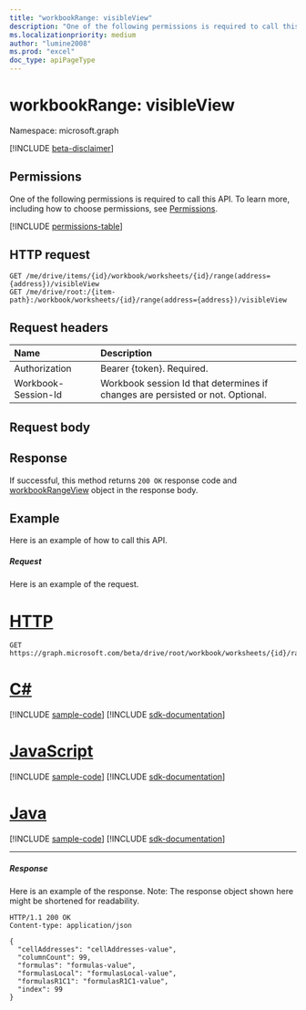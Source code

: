 ```yaml
---
title: "workbookRange: visibleView"
description: "One of the following permissions is required to call this API. To learn more, including how to choose permissions, see Permissions."
ms.localizationpriority: medium
author: "lumine2008"
ms.prod: "excel"
doc_type: apiPageType
---
```


# workbookRange: visibleView

Namespace: microsoft.graph

[!INCLUDE [beta-disclaimer](../../includes/beta-disclaimer.md)]

## Permissions
One of the following permissions is required to call this API. To learn more, including how to choose permissions, see [Permissions](/graph/permissions-reference).

<!-- { "blockType": "permissions", "name": "workbookrange_visibleview" } -->
[!INCLUDE [permissions-table](../includes/permissions/workbookrange-visibleview-permissions.md)]

## HTTP request
<!-- { "blockType": "ignored" } -->
```http
GET /me/drive/items/{id}/workbook/worksheets/{id}/range(address={address})/visibleView
GET /me/drive/root:/{item-path}:/workbook/worksheets/{id}/range(address={address})/visibleView
```
## Request headers
| Name       | Description|
|:---------------|:----------|
| Authorization  | Bearer {token}. Required. |
| Workbook-Session-Id  | Workbook session Id that determines if changes are persisted or not. Optional.|

## Request body

## Response

If successful, this method returns `200 OK` response code and [workbookRangeView](../resources/workbookrangeview.md) object in the response body.

## Example
Here is an example of how to call this API.
##### Request
Here is an example of the request.

# [HTTP](#tab/http)
<!-- {
  "blockType": "request",
  "name": "workbookrange_visibleview"
}-->
```msgraph-interactive
GET https://graph.microsoft.com/beta/drive/root/workbook/worksheets/{id}/range(address='A1:Z10')/visibleView
```

# [C#](#tab/csharp)
[!INCLUDE [sample-code](../includes/snippets/csharp/workbookrange-visibleview-csharp-snippets.md)]
[!INCLUDE [sdk-documentation](../includes/snippets/snippets-sdk-documentation-link.md)]

# [JavaScript](#tab/javascript)
[!INCLUDE [sample-code](../includes/snippets/javascript/workbookrange-visibleview-javascript-snippets.md)]
[!INCLUDE [sdk-documentation](../includes/snippets/snippets-sdk-documentation-link.md)]

# [Java](#tab/java)
[!INCLUDE [sample-code](../includes/snippets/java/workbookrange-visibleview-java-snippets.md)]
[!INCLUDE [sdk-documentation](../includes/snippets/snippets-sdk-documentation-link.md)]

---


##### Response
Here is an example of the response. Note: The response object shown here might be shortened for readability.
<!-- {
  "blockType": "response",
  "truncated": true,
  "@odata.type": "microsoft.graph.workbookRangeView"
} -->
```http
HTTP/1.1 200 OK
Content-type: application/json

{
  "cellAddresses": "cellAddresses-value",
  "columnCount": 99,
  "formulas": "formulas-value",
  "formulasLocal": "formulasLocal-value",
  "formulasR1C1": "formulasR1C1-value",
  "index": 99
}
```


